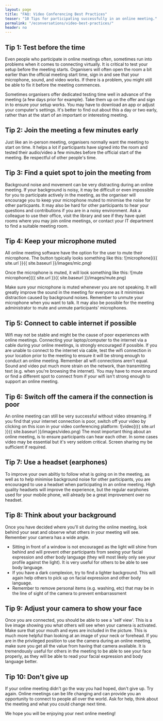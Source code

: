 ```yaml
---
layout: page
title: "FAQ: Video Conferencing Best Practices"
teaser: "10 Tips for participating successfully in an online meeting."
permalink: "/econversations/video-best-practices/"
header: no
---
```


## Tip 1: Test before the time
Even people who participate in online meetings often, sometimes run into problems when it comes to connecting virtually.
It is critical to test your setup before the meeting starts. Organisers will often open the room a bit earlier than the
official meeting start time, sign in and see that your microphone, sound, and video works. If there is a problem, you might
still be able to fix it before the meeting commences.

Sometimes organisers offer dedicated testing time well in advance of the meeting (a few days prior for example). Take them up
on the offer and sign in to ensure your setup works. You may have to download an app or adjust your computer's settings. It's
better to find out about this a day or two early, rather than at the start of an important or interesting meeting.

## Tip 2: Join the meeting a few minutes early
Just like an in-person meeting, organisers normally want the meeting to start on time. It helps a lot if participants have 
signed into the room and tested their audio/video a few minutes before the official start of the meeting. Be respectful of 
other people's time.

## Tip 3: Find a quiet spot to join the meeting from
Background noise and movement can be very distracting during an online meeting. If your background is noisy, it may be 
difficult or even impossible for you to participate actively in the meeting, as the organiser will encourage you to 
keep your microphone muted to minimise the noise for other particpants. It may also be hard for other participants to hear
your questions and contributions if you are in a noisy environment. Ask a colleague to use their office, visit the library 
and see if they have quiet rooms where you may join online meetings, or contact your IT department to find a suitable meeting
room.

## Tip 4: Keep your microphone muted
All online meeting software have the option for the user to mute their microphone. The button typically looks something like 
this: 
![microphone]({{ site.url }}{{ site.baseurl }}/images/mic.png)

Once the microphone is muted, it will look something like this:
![mute microphone]({{ site.url }}{{ site.baseurl }}/images/mute.png)

Make sure your microphone is muted whenever you are not speaking. It will greatly improve the sound in the meeting for 
everyone as it minimises distraction caused by background noises. Remember to unmute your microphone when you want to talk.
It may also be possible for the meeting administrator to mute and unmute participants' microphones.

## Tip 5: Connect to cable internet if possible
Wifi may not be stable and might be the cause of poor experiences with online meetings. Connecting your
laptop/computer to the internet via a cable during your online  meetings, is strongly encouraged if possible. If you are
unable to connect to the internet via cable, test the wifi connection in your location prior to the meeting to ensure it
will be strong enough to conduct an online meeting. Remember all wifi connections aren't equal. Sound and video put much more
strain on the network, than transmitting text (e.g. when you're browsing the internet). You may have to move around
or find a different spot to connect from if your wifi isn't strong enough to support an online meeting.

## Tip 6: Switch off the camera if the connection is poor
An online meeting can still be very successful without video streaming. If you find that your internet connection is poor, 
switch off your video by clicking on this icon in your video conferencing platform:
![video]({{ site.url }}{{ site.baseurl }}/images/video.png)
The most important thing about an online meeting, is to ensure participants can hear each other. In some cases video may be
essential but it's very seldom critical. Screen sharing my be sufficient if required.

## Tip 7: Use a headset (earphones)
To improve your own abiltiy to follow what is going on in the meeting, as well as to help minimise background noise for other
participants, you are encouraged to use a headset when participating in an online meeting. High quality headsets will improve
the experience, but the regular earphones used for your mobile phone, will already be a great improvement over no headset.

## Tip 8: Think about your background
Once you have decided where you'll sit during the online meeting, look behind your seat and observe what others in your
meeting will see. Remember your camera has a wide angle. 

- Sitting in front of a window is not encouraged as the light will 
shine from behind and will prevent other participants from seeing your facial expression and other body language (they will 
most likely only see your profile against the light). It is very useful for others to be able to see body language.
- If you have a dark complexion, try to find a lighter background. This will again help others to pick up on facial 
expression and other body language.
- Remember to remove personal items (e.g. washing, etc) that may be in the line of sight of the camera to prevent embarrassment

## Tip 9: Adjust your camera to show your face
Once you are connected, you should be able to see a 'self view'. This is a live image showing you what others will see when 
your camera is activated. Make sure that your mouth and eyes are included in the picture. This is much more helpful than 
looking at an image of your neck or forehead. If you are in the privileged position to use the camera during an online
meeting, make sure you get all the value from having that camera available. It is tremendously useful for others in the 
meeting to be able to see your face properly, as they will be able to read your facial expression and body language better.

## Tip 10: Don't give up
If your online meeting didn't go the way you had hoped, don't give up. Try again. Online meetings can be life changing and 
can provide you an opportunity to connect to people all over the world. Ask for help, think about the meeting and what you
could change next time.

We hope you will be enjoying your next online meeting!


